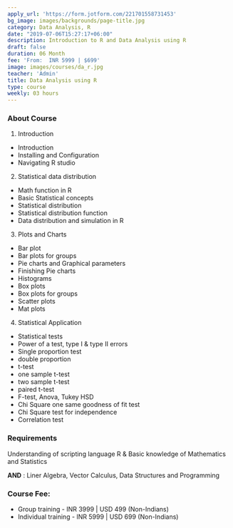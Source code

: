 ```yaml
---
apply_url: 'https://form.jotform.com/221701558731453'
bg_image: images/backgrounds/page-title.jpg
category: Data Analysis, R
date: "2019-07-06T15:27:17+06:00"
description: Introduction to R and Data Analysis using R 
draft: false
duration: 06 Month
fee: 'From:  INR 5999 | $699'
image: images/courses/da_r.jpg
teacher: 'Admin'
title: Data Analysis using R
type: course
weekly: 03 hours
---
```



### About Course

1.   Introduction 
  - Introduction
  - Installing and Configuration
  - Navigating R studio  

2.  Statistical data distribution
  - Math function in R
  - Basic Statistical concepts
  - Statistical distribution
  - Statistical distribution function
  - Data distribution and simulation in R

3.  Plots and Charts
  - Bar plot
  - Bar plots for groups
  - Pie charts and Graphical parameters
  - Finishing Pie charts
  - Histograms
  - Box plots
  - Box plots for groups
  - Scatter plots
  - Mat plots
  
4.  Statistical Application
  - Statistical tests
  - Power of a test, type I & type II errors
  - Single proportion test
  - double proportion
  - t-test
  - one sample t-test
  - two sample t-test 
  - paired t-test
  - F-test, Anova, Tukey HSD
  - Chi Square one same goodness of fit test
  - Chi Square test for independence
  - Correlation test
  
### Requirements

Understanding of scripting language R & Basic knowledge of Mathematics and Statistics


**AND**
: Liner Algebra, Vector Calculus, Data Structures and Programming

### Course Fee:

  -   Group training - INR 3999 | USD 499 (Non-Indians)
  -   Individual training - INR 5999 | USD 699 (Non-Indians)  
